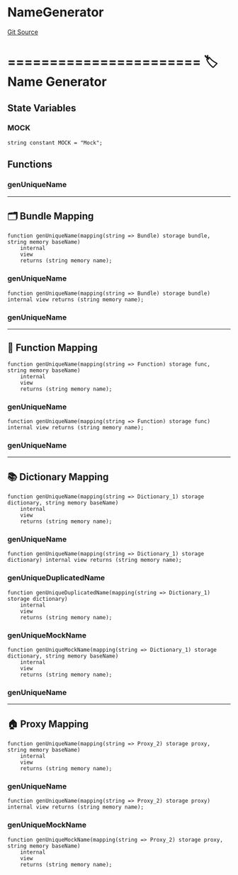 # NameGenerator
[Git Source](https://github.com/metacontract/mc/blob/b874bc295b567a7e9bd6d6c63dfe84df116a2f3a/src/devkit/Flattened.sol)

=======================
🏷️ Name Generator
=========================


## State Variables
### MOCK

```solidity
string constant MOCK = "Mock";
```


## Functions
### genUniqueName

------------------------
🗂️ Bundle Mapping
--------------------------


```solidity
function genUniqueName(mapping(string => Bundle) storage bundle, string memory baseName)
    internal
    view
    returns (string memory name);
```

### genUniqueName


```solidity
function genUniqueName(mapping(string => Bundle) storage bundle) internal view returns (string memory name);
```

### genUniqueName

-------------------------
🧩 Function Mapping
---------------------------


```solidity
function genUniqueName(mapping(string => Function) storage func, string memory baseName)
    internal
    view
    returns (string memory name);
```

### genUniqueName


```solidity
function genUniqueName(mapping(string => Function) storage func) internal view returns (string memory name);
```

### genUniqueName

---------------------------
📚 Dictionary Mapping
-----------------------------


```solidity
function genUniqueName(mapping(string => Dictionary_1) storage dictionary, string memory baseName)
    internal
    view
    returns (string memory name);
```

### genUniqueName


```solidity
function genUniqueName(mapping(string => Dictionary_1) storage dictionary) internal view returns (string memory name);
```

### genUniqueDuplicatedName


```solidity
function genUniqueDuplicatedName(mapping(string => Dictionary_1) storage dictionary)
    internal
    view
    returns (string memory name);
```

### genUniqueMockName


```solidity
function genUniqueMockName(mapping(string => Dictionary_1) storage dictionary, string memory baseName)
    internal
    view
    returns (string memory name);
```

### genUniqueName

-----------------------
🏠 Proxy Mapping
-------------------------


```solidity
function genUniqueName(mapping(string => Proxy_2) storage proxy, string memory baseName)
    internal
    view
    returns (string memory name);
```

### genUniqueName


```solidity
function genUniqueName(mapping(string => Proxy_2) storage proxy) internal view returns (string memory name);
```

### genUniqueMockName


```solidity
function genUniqueMockName(mapping(string => Proxy_2) storage proxy, string memory baseName)
    internal
    view
    returns (string memory name);
```

